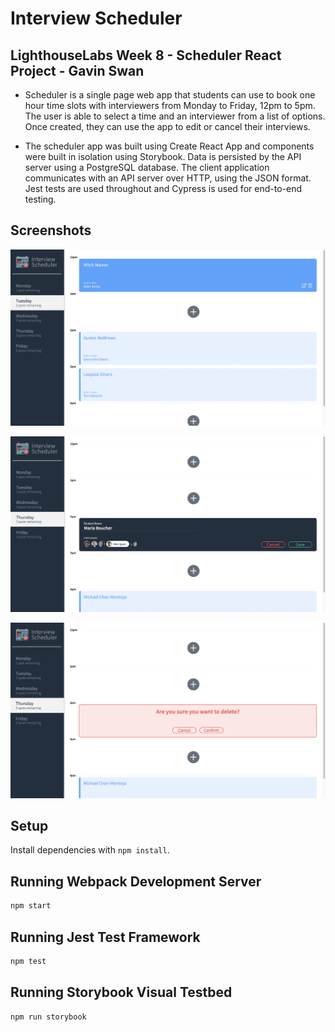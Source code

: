 # Interview Scheduler

## LighthouseLabs Week 8 - Scheduler React Project - Gavin Swan

- Scheduler is a single page web app that students can use to book one hour time slots with interviewers from Monday to Friday, 12pm to 5pm.  The user is able to select a time and an interviewer from a list of options. Once created, they can use the app to edit or cancel their interviews.

- The scheduler app was built using Create React App and components were built in isolation using Storybook. Data is persisted by the API server using a PostgreSQL database. The client application communicates with an API server over HTTP, using the JSON format. Jest tests are used throughout and Cypress is used for end-to-end testing.

## Screenshots

!["Main Scheduler Interface"](https://github.com/gavinswan/scheduler/blob/master/docs/appointments.png?raw=true)

!["Edit Screen"](https://github.com/gavinswan/scheduler/blob/master/docs/edit.png?raw=true)

!["Delete Screen"](https://github.com/gavinswan/scheduler/blob/master/docs/delete.png?raw=true)

## Setup

Install dependencies with `npm install`.

## Running Webpack Development Server

```sh
npm start
```

## Running Jest Test Framework

```sh
npm test
```

## Running Storybook Visual Testbed

```sh
npm run storybook
```
